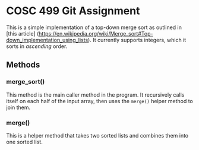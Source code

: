 # COSC 499 Git Assignment

This is a simple implementation of a top-down merge sort as outlined in [this article] (https://en.wikipedia.org/wiki/Merge_sort#Top-down_implementation_using_lists). It currently supports integers, which it sorts in _ascending_ order.

## Methods

### merge_sort()

This method is the main caller method in the program. It recursively calls itself on each half of the input array, then uses the `merge()` helper method to join them.

### merge()

This is a helper method that takes two sorted lists and combines them into one sorted list.
